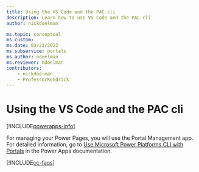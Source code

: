 ```yaml
---
title: Using the VS Code and the PAC cli
description: Learn how to use VS Code and the PAC cli
author: nickdoelman

ms.topic: conceptual
ms.custom: 
ms.date: 03/23/2022
ms.subservice: portals
ms.author: ndoelman
ms.reviewer: ndoelman
contributors:
    - nickdoelman
    - ProfessorKendrick
---
```


# Using the VS Code and the PAC cli

[!INCLUDE[powerapps-info](../includes/cc-powerapps-info.md)]

For managing your Power Pages, you will use the Portal Management app. For detailed information, go to [Use Microsoft Power Platforms CLI with Portals](/powerapps/maker/portals/power-apps/cli-tutorial) in the Power Apps documentation.

[!INCLUDE[cc-faqs](../includes/cc-faqs.md)]